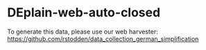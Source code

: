 # DEplain-web-auto-closed

To generate this data, please use our web harvester: https://github.com/rstodden/data_collection_german_simplification

